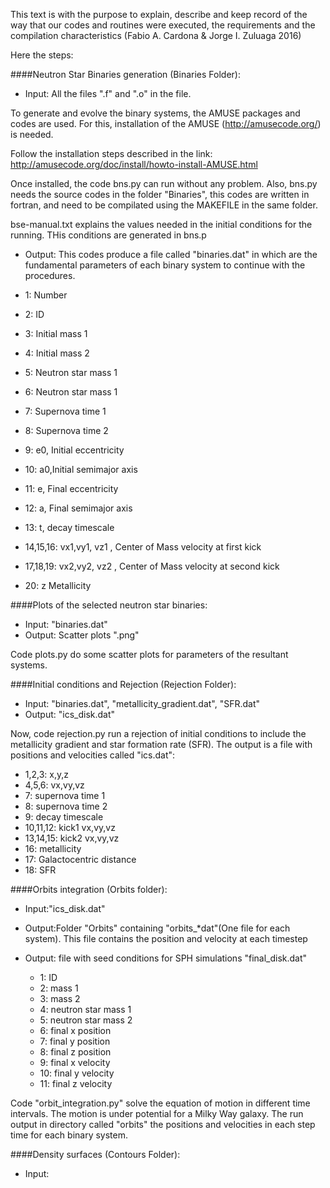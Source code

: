 This text is with the purpose to explain, describe and keep record of the way that our codes and routines were executed, the requirements and the compilation characteristics (Fabio A. Cardona & Jorge I. Zuluaga 2016)

Here the steps:

####Neutron Star Binaries generation (Binaries Folder):
- Input: All the files ".f" and ".o" in the file.


To generate and evolve the binary systems, the AMUSE packages and codes are used. For this, installation of the AMUSE (http://amusecode.org/) is needed.

Follow the installation steps described in the link:
http://amusecode.org/doc/install/howto-install-AMUSE.html

Once installed, the code bns.py can run without any problem. Also, bns.py needs the source codes in the folder "Binaries", this codes are written in fortran, and need to be compilated using the MAKEFILE in the same folder.

bse-manual.txt explains the values needed in the initial conditions for the running. THis conditions are generated in bns.p

- Output:
This codes produce a file called "binaries.dat" in which are the fundamental parameters of each binary system to continue with the procedures.

- 1: Number
- 2: ID
- 3: Initial mass 1
- 4: Initial mass 2
- 5: Neutron star mass 1
- 6: Neutron star mass 1
- 7: Supernova time 1
- 8: Supernova time 2
- 9: e0, Initial eccentricity
- 10: a0,Initial semimajor axis
- 11: e, Final eccentricity
- 12: a, Final semimajor axis
- 13: t, decay timescale
- 14,15,16: vx1,vy1, vz1 , Center of Mass velocity at first kick
- 17,18,19: vx2,vy2, vz2 , Center of Mass velocity at second kick
- 20: z Metallicity


####Plots of the selected neutron star binaries:
- Input: "binaries.dat"
- Output: Scatter plots ".png"

Code plots.py do some scatter plots for parameters of the resultant systems. 


####Initial conditions and Rejection (Rejection Folder):
- Input: "binaries.dat", "metallicity_gradient.dat", "SFR.dat"
- Output: "ics_disk.dat"

Now, code rejection.py run a rejection of initial conditions to include the  metallicity gradient and star formation rate (SFR). The output is a file with positions and velocities called "ics.dat":

  - 1,2,3: x,y,z
  - 4,5,6: vx,vy,vz
  - 7: supernova time 1
  - 8: supernova time 2
  - 9: decay timescale
  - 10,11,12: kick1 vx,vy,vz
  - 13,14,15: kick2 vx,vy,vz
  - 16: metallicity
  - 17: Galactocentric distance
  - 18: SFR


####Orbits integration (Orbits folder):
- Input:"ics_disk.dat"
- Output:Folder "Orbits" containing "orbits_*dat"(One file for each system). This file contains the position and velocity at each timestep
- Output: file with seed conditions for SPH simulations "final_disk.dat"
  
  - 1: ID
  - 2: mass 1
  - 3: mass 2
  - 4: neutron star mass 1
  - 5: neutron star mass 2
  - 6: final x position
  - 7: final y position
  - 8: final z position	
  - 9: final x velocity
  - 10: final y velocity	
  - 11: final z velocity

Code "orbit_integration.py" solve the equation of motion in different time intervals. The motion is under potential for a Milky Way galaxy.
The run output in directory called "orbits" the positions and velocities in each step time for each binary system. 

####Density surfaces (Contours Folder):
- Input:



